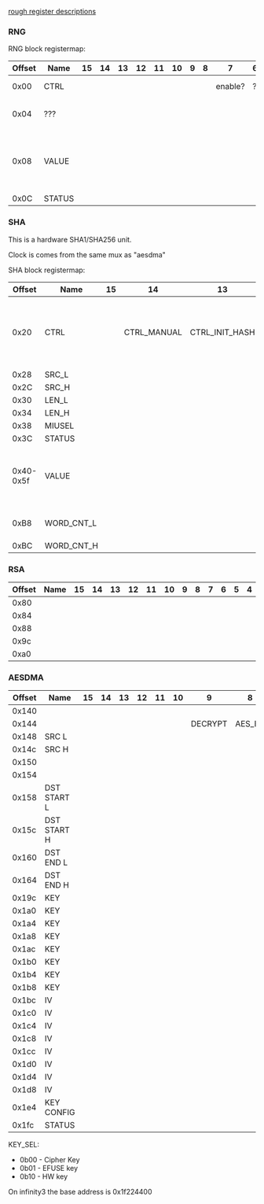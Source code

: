 [rough register descriptions](https://github.com/fifteenhex/linux-ssc325/blob/v4.9.84-sigmastar/drivers/sstar/crypto/hal/infinity3/halAESDMA.h)

### RNG

RNG block registermap:

| Offset | Name   | 15 | 14 | 13 | 12 | 11 | 10 | 9 | 8 | 7       | 6 | 5 | 4 | 3 | 2 | 1            | 0      | Comment                                     |
|--------|--------|----|----|----|----|----|----|---|---|---------|---|---|---|---|---|--------------|--------|---------------------------------------------|
| 0x00   | CTRL   |    |    |    |    |    |    |   |   | enable? | ? | ? | ? | ? | ? | 1 by default | ?      |                                             |
| 0x04   | ???    |    |    |    |    |    |    |   |   |         |   |   |   |   |   |              |        | Reads 0x30, can write 0xffff                |
| 0x08   | VALUE  |    |    |    |    |    |    |   |   |         |   |   |   |   |   |              |        | The output value. Ready when STATUS[0] is 1 |
| 0x0C   | STATUS |    |    |    |    |    |    |   |   |         |   |   |   |   |   |              | ready? |                                             |

### SHA

This is a hardware SHA1/SHA256 unit.

Clock is comes from the same mux as "aesdma"

SHA block registermap:

| Offset    | Name       | 15 | 14          | 13             | 12 | 11                      | 10 | 9         | 8 | 7    | 6        | 5    | 4 | 3 | 2    | 1              | 0              | Comment                                                                          |
|-----------|------------|----|-------------|----------------|----|-------------------------|----|-----------|---|------|----------|------|---|---|------|----------------|----------------|----------------------------------------------------------------------------------|
| 0x20      | CTRL       |    | CTRL_MANUAL | CTRL_INIT_HASH |    | DISABLE SCATTER GATHER? |    | CTRL_MODE | ? |      | CTRL_CLR |      |   |   |      |                | CTRL_FIRE_ONCE | write 1 to fire once,  0 = SHA-1  1 = SHA-256  enable/disable initial hash value |
| 0x28      | SRC_L      |    |             |                |    |                         |    |           |   |      |          |      |   |   |      |                |                |                                                                                  |
| 0x2C      | SRC_H      |    |             |                |    |                         |    |           |   |      |          |      |   |   |      |                |                |                                                                                  |
| 0x30      | LEN_L      |    |             |                |    |                         |    |           |   |      |          |      |   |   |      |                |                |                                                                                  |
| 0x34      | LEN_H      |    |             |                |    |                         |    |           |   |      |          |      |   |   |      |                |                |                                                                                  |
| 0x38      | MIUSEL     |    |             |                |    |                         |    |           |   | MIU0 |          | MIU1 |   |   |      |                |                |                                                                                  |
| 0x3C      | STATUS     |    |             |                |    |                         |    |           |   |      |          |      |   |   |      | BUSY           |  READY         |                                                                                  |
| 0x40-0x5f | VALUE      |    |             |                |    |                         |    |           |   |      |          |      |   |   |      |                |                | When reading - the output value, when writing - initial hash value (big endian)  |
| 0xB8      | WORD_CNT_L |    |             |                |    |                         |    |           |   |      |          |      |   |   |      |                |                | count in 4-byte words, lower 16 bits                                             |
| 0xBC      | WORD_CNT_H |    |             |                |    |                         |    |           |   |      |          |      |   |   |      |                |                | higher 16 bits                                                                   |

### RSA

| Offset | Name | 15 | 14 | 13 | 12 | 11 | 10 | 9 | 8 | 7 | 6 | 5 | 4 | 3 | 2 | 1 | 0 | Comment |
|--------|------|----|----|----|----|----|----|---|---|---|---|---|---|---|---|---|---|---------|
| 0x80   |      |    |    |    |    |    |    |   |   |   |   |   |   |   |   |   |   |         |
| 0x84   |      |    |    |    |    |    |    |   |   |   |   |   |   |   |   |   |   |         |
| 0x88   |      |    |    |    |    |    |    |   |   |   |   |   |   |   |   |   |   |         |
| 0x9c   |      |    |    |    |    |    |    |   |   |   |   |   |   |   |   |   |   |         |
| 0xa0   |      |    |    |    |    |    |    |   |   |   |   |   |   |   |   |   |   |         |

### AESDMA

| Offset | Name        | 15 | 14 | 13 | 12 | 11 | 10 | 9       | 8      | 7     | 6          | 5       | 4 | 3       | 2      | 1 | 0 | Comment |
|--------|-------------|----|----|----|----|----|----|---------|--------|-------|------------|---------|---|---------|--------|---|---|---------|
| 0x140  |             |    |    |    |    |    |    |         |        | RESET |            |         |   |         |        |   |   |         |
| 0x144  |             |    |    |    |    |    |    | DECRYPT | AES_EN |       |            |         |   | TDES_EN | DES_EN |   |   |         |
| 0x148  | SRC L       |    |    |    |    |    |    |         |        |       |            |         |   |         |        |   |   |         |
| 0x14c  | SRC H       |    |    |    |    |    |    |         |        |       |            |         |   |         |        |   |   |         |
| 0x150  |             |    |    |    |    |    |    |         |        |       |            |         |   |         |        |   |   |         |
| 0x154  |             |    |    |    |    |    |    |         |        |       |            |         |   |         |        |   |   |         |
| 0x158  | DST START L |    |    |    |    |    |    |         |        |       |            |         |   |         |        |   |   |         |
| 0x15c  | DST START H |    |    |    |    |    |    |         |        |       |            |         |   |         |        |   |   |         |
| 0x160  | DST END L   |    |    |    |    |    |    |         |        |       |            |         |   |         |        |   |   |         |
| 0x164  | DST END H   |    |    |    |    |    |    |         |        |       |            |         |   |         |        |   |   |         |
| 0x19c  | KEY         |    |    |    |    |    |    |         |        |       |            |         |   |         |        |   |   |         |
| 0x1a0  | KEY         |    |    |    |    |    |    |         |        |       |            |         |   |         |        |   |   |         |
| 0x1a4  | KEY         |    |    |    |    |    |    |         |        |       |            |         |   |         |        |   |   |         |
| 0x1a8  | KEY         |    |    |    |    |    |    |         |        |       |            |         |   |         |        |   |   |         |
| 0x1ac  | KEY         |    |    |    |    |    |    |         |        |       |            |         |   |         |        |   |   |         |
| 0x1b0  | KEY         |    |    |    |    |    |    |         |        |       |            |         |   |         |        |   |   |         |
| 0x1b4  | KEY         |    |    |    |    |    |    |         |        |       |            |         |   |         |        |   |   |         |
| 0x1b8  | KEY         |    |    |    |    |    |    |         |        |       |            |         |   |         |        |   |   |         |
| 0x1bc  | IV          |    |    |    |    |    |    |         |        |       |            |         |   |         |        |   |   |         |
| 0x1c0  | IV          |    |    |    |    |    |    |         |        |       |            |         |   |         |        |   |   |         |
| 0x1c4  | IV          |    |    |    |    |    |    |         |        |       |            |         |   |         |        |   |   |         |
| 0x1c8  | IV          |    |    |    |    |    |    |         |        |       |            |         |   |         |        |   |   |         |
| 0x1cc  | IV          |    |    |    |    |    |    |         |        |       |            |         |   |         |        |   |   |         |
| 0x1d0  | IV          |    |    |    |    |    |    |         |        |       |            |         |   |         |        |   |   |         |
| 0x1d4  | IV          |    |    |    |    |    |    |         |        |       |            |         |   |         |        |   |   |         |
| 0x1d8  | IV          |    |    |    |    |    |    |         |        |       |            |         |   |         |        |   |   |         |
| 0x1e4  | KEY CONFIG  |    |    |    |    |    |    |         |        |       | KEY_SEL    | KEY_SEL |   |         |        |   |   |         |
| 0x1fc  | STATUS      |    |    |    |    |    |    |         |        |       |            |         |   |         |        |   |   |         |


KEY_SEL:
  - 0b00 - Cipher Key
  - 0b01 - EFUSE key
  - 0b10 - HW key

On infinity3 the base address is 0x1f224400
